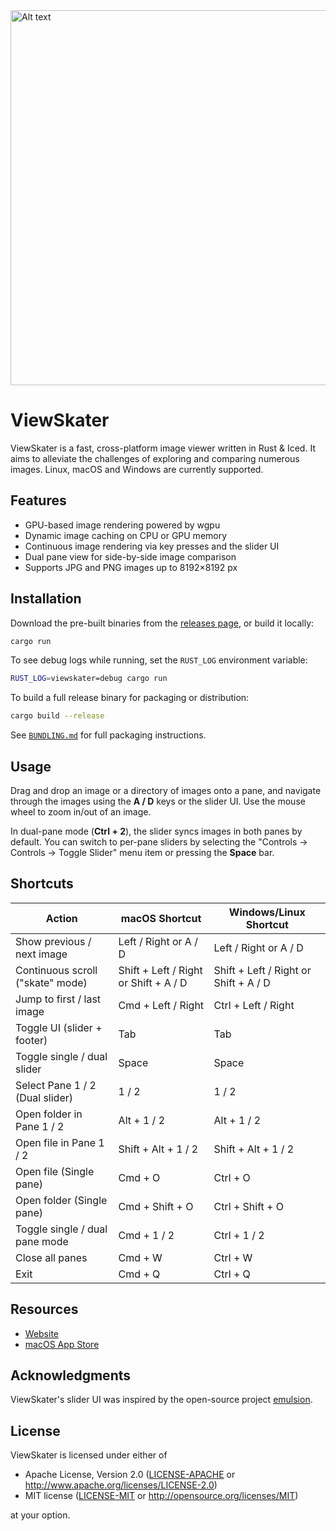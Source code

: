 <img src="https://github.com/user-attachments/assets/4c410f1b-1103-4b84-87f1-7278aa3a46f9" alt="Alt text" width="600"/>

# ViewSkater
ViewSkater is a fast, cross-platform image viewer written in Rust & Iced.
It aims to alleviate the challenges of exploring and comparing numerous images. Linux, macOS and Windows are currently supported.

## Features
- GPU-based image rendering powered by wgpu
- Dynamic image caching on CPU or GPU memory
- Continuous image rendering via key presses and the slider UI
- Dual pane view for side-by-side image comparison
- Supports JPG and PNG images up to 8192×8192 px

## Installation
Download the pre-built binaries from the [releases page](https://github.com/ggand0/viewskater/releases), or build it locally:

```sh
cargo run
```

To see debug logs while running, set the `RUST_LOG` environment variable:
```sh
RUST_LOG=viewskater=debug cargo run
```

To build a full release binary for packaging or distribution:
```sh
cargo build --release
```

See [`BUNDLING.md`](./BUNDLING.md) for full packaging instructions.


## Usage
Drag and drop an image or a directory of images onto a pane, and navigate through the images using the **A / D** keys or the slider UI.
Use the mouse wheel to zoom in/out of an image.

In dual-pane mode (**Ctrl + 2**), the slider syncs images in both panes by default.
You can switch to per-pane sliders by selecting the "Controls -> Controls -> Toggle Slider" menu item or pressing the **Space** bar.

## Shortcuts
| Action                             | macOS Shortcut      | Windows/Linux Shortcut |
|------------------------------------|----------------------|-------------------------|
| Show previous / next image         | Left / Right or A / D | Left / Right or A / D  |
| Continuous scroll ("skate" mode)   | Shift + Left / Right or Shift + A / D | Shift + Left / Right or Shift + A / D |
| Jump to first / last image         | Cmd + Left / Right   | Ctrl + Left / Right    |
| Toggle UI (slider + footer)        | Tab                  | Tab                    |
| Toggle single / dual slider        | Space                | Space                  |
| Select Pane 1 / 2 (Dual slider)    | 1 / 2                | 1 / 2                  |
| Open folder in Pane 1 / 2          | Alt + 1 / 2          | Alt + 1 / 2            |
| Open file in Pane 1 / 2            | Shift + Alt + 1 / 2  | Shift + Alt + 1 / 2    |
| Open file (Single pane)            | Cmd + O              | Ctrl + O               |
| Open folder (Single pane)          | Cmd + Shift + O      | Ctrl + Shift + O       |
| Toggle single / dual pane mode     | Cmd + 1 / 2          | Ctrl + 1 / 2           |
| Close all panes                    | Cmd + W              | Ctrl + W               |
| Exit                               | Cmd + Q              | Ctrl + Q               |


## Resources
- [Website](https://viewskater.com/)
- [macOS App Store](https://apps.apple.com/us/app/viewskater/id6745068907)

## Acknowledgments
ViewSkater's slider UI was inspired by the open-source project [emulsion](https://github.com/ArturKovacs/emulsion).

## License
ViewSkater is licensed under either of
- Apache License, Version 2.0
  ([LICENSE-APACHE](LICENSE-APACHE) or http://www.apache.org/licenses/LICENSE-2.0)
- MIT license
  ([LICENSE-MIT](LICENSE-MIT) or http://opensource.org/licenses/MIT)

at your option.

